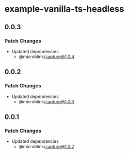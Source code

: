 # example-vanilla-ts-headless

## 0.0.3

### Patch Changes

- Updated dependencies
  - @microblink/capture@1.0.4

## 0.0.2

### Patch Changes

- Updated dependencies
  - @microblink/capture@1.0.3

## 0.0.1

### Patch Changes

- Updated dependencies
  - @microblink/capture@1.0.2
